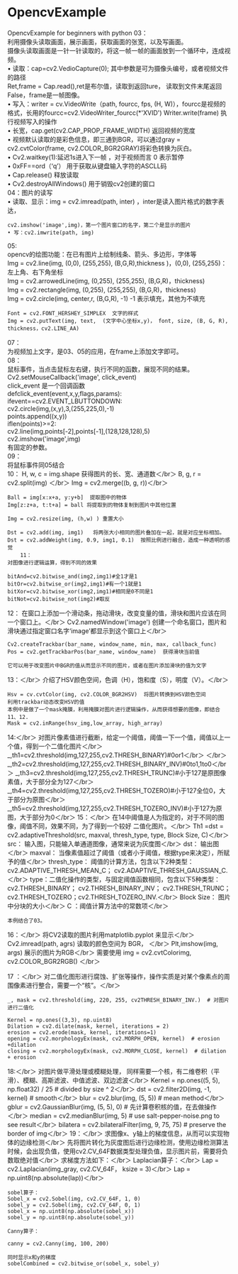 # OpencvExample
OpencvExample for beginners with python
03：  
	利用摄像头读取画面，展示画面，获取画面的张宽，以及写画面。  
	摄像头读取画面是一针一针读取的，将这一帧一帧的画面放到一个循环中，连成视频。  
	• 读取：cap=cv2.VedioCapture(0); 其中参数是可为摄像头编号，或者视频文件的路径    
		Ret,frame  =  Cap.read(),ret是布尔值，读取到返回ture， 读取到文件末尾返回False，frame是一帧图像。  
	• 写入：writer = cv.VideoWrite（path, fourcc, fps, (H, W)），fourcc是视频的格式，长用的fourcc=cv2.VideoWriter_fourcc(*'XVID')
	Writer.write(frame) 执行视频写入的操作  
	• 长宽，cap.get(cv2.CAP_PROP_FRAME_WIDTH) 返回视频的宽度  
	• 视频默认读取的是彩色信息，即三通到BGR，可以通过gray = cv2.cvtColor(frame, cv2.COLOR_BGR2GRAY)将彩色转换为灰白。  
	• Cv2.waitkey(1):延迟1s进入下一帧 ，对于视频而言 0 表示暂停  
	• 0xFF==ord（‘q’） 用于获取从键盘输入字符的ASCLL码  
	• Cap.release() 释放读取  
	• Cv2.destroyAllWindows() 用于销毁cv2创建的窗口  
04：图片的读写  
	• 读取、显示：img = cv2.imread(path, inter) ，inter是读入图片格式的数字表达，  
		
	
	cv2.imshow('image',img)，第一个图片窗口的名字，第二个是显示的图片
	• 写：cv2.imwrite(path, img)
05:   
	opencv的绘图功能：在已有图片上绘制线条、箭头、多边形，字体等    
	Img = cv2.line(img, (0,0), (255,255), (B,G,R),thickness )，(0,0), (255,255)：左上角、右下角坐标  
	Img = cv2.arrowedLine(img, (0,255), (255,255),  (B,G,R)，thickness)  
	Img = cv2.rectangle(img, (0,255), (255,255),  (B,G,R)，thickness)  
	Img = cv2.circle(img, center,r,  (B,G,R), -1) -1 表示填充，其他为不填充  
	
	Font = cv2.FONT_HERSHEY_SIMPLEX  文字的样式
	Img = cv2.putText(img, text,  (文字中心坐标x,y)， font, size, (B, G, R), thickness，cv2.LINE_AA)
07：  
	为视频加上文字，是03、05的应用，在frame上添加文字即可。  
08：  
	鼠标事件，当点击鼠标左右键，执行不同的函数，展现不同的结果。  
	Cv2.setMouseCallback('image', click_event)  
	 click_event 是一个回调函数  
	defclick_event(event,x,y,flags,params):  
		ifevent==cv2.EVENT_LBUTTONDOWN:  
		cv2.circle(img,(x,y),3,(255,225,0),-1)  
		points.append((x,y))  
		iflen(points)>=2:  
		cv2.line(img,points[-2],points[-1],(128,128,128),5)  
		cv2.imshow('image',img)  
	有固定的参数。  
09：  
	将鼠标事件同05结合  
		10： 
	H, w, c = img.shape  获得图片的长、宽、通道数＜/br＞ 
	B, g, r = cv2.split(img) ＜/br＞ 
	Img = cv2.merge((b, g, r))＜/br＞ 
	
	Ball = img[x:x+a, y:y+b]  提取图中的物体
	Img[z:z+a, t:t+a] = ball 将提取到的物体复制到图片中其他位置
	
	Img = cv2.resize(img, (h,w) ) 重置大小
	
	Dst = cv2.add(img, img1)   将两张大小相同的图片叠加在一起，就是对应坐标相加。
	Dst = cv2.addWeight(img, 0.9, img1, 0.1)  按照比例进行融合，造成一种透明的感觉
		11： 
	对图像进行逻辑运算，得到不同的效果
	
	bitAnd=cv2.bitwise_and(img2,img1)#全1才是1
	bitOr=cv2.bitwise_or(img2,img1)#有一个1就是1
	bitXor=cv2.bitwise_xor(img2,img1)#相同是0不同是1
	bitNot=cv2.bitwise_not(img2)#取反
12： 
	在窗口上添加一个滑动条，拖动滑块，改变变量的值，滑块和图片应该在同一个窗口上。＜/br＞ 
	Cv2.namedWindow('image')  创建一个命名窗口，图片和滑块通过指定窗口名字‘image’都显示到这个窗口上＜/br＞ 
	
	Cv2.createTrackbar(bar_name, window_name, min, max, callback_func)
	Pos = cv2.getTrackbarPos(bar_name, window_name)  获得滑块当前值
	
	它可以用于改变图片中BGR的值从而显示不同的图片，或者在图片添加滑块的值为文字
13：＜/br＞ 
	介绍了HSV颜色空间，色调（H），饱和度（S），明度（V）。＜/br＞ 
	
	Hsv = cv.cvtColor(img, cv2.COLOR_BGR2HSV)  将图片转换到HSV颜色空间
	利用trackbar动态改变HSV的值
	本例中是做了一个mask掩膜，利用掩膜对图片进行逻辑操作，从而获得想要的图像，即结合11、12.
	Mask = cv2.inRange(hsv_img,low_array, high_array)
14:＜/br＞ 
	对图片像素值进行截断，给定一个阈值，阈值一下一个值，阈值以上一个值，得到一个二值化图片＜/br＞ 
	_,th1=cv2.threshold(img,127,255,cv2.THRESH_BINARY)#0or1＜/br＞ ＜/br＞ 
	_,th2=cv2.threshold(img,127,255,cv2.THRESH_BINARY_INV)#0to1,1to0＜/br＞ 
	_,th3=cv2.threshold(img,127,255,cv2.THRESH_TRUNC)#小于127是原图像素值，大于部分全为127＜/br＞ 
	_,th4=cv2.threshold(img,127,255,cv2.THRESH_TOZERO)#小于127全位0，大于部分为原图＜/br＞ 
	_,th5=cv2.threshold(img,127,255,cv2.THRESH_TOZERO_INV)#小于127为原图，大于部分为0＜/br＞ 
15：＜/br＞ 
	在14中阈值是人为指定的，对于不同的图像，阈值不同，效果不同，为了得到一个较好 二值化图片。＜/br＞ 
	Th1 =dst = cv2.adaptiveThreshold(src, maxval, thresh_type, type, Block Size, C)＜/br＞ 
	src： 输入图，只能输入单通道图像，通常来说为灰度图＜/br＞ 
	dst： 输出图＜/br＞ 
	maxval： 当像素值超过了阈值（或者小于阈值，根据type来决定），所赋予的值＜/br＞ 
	thresh_type： 阈值的计算方法，包含以下2种类型：cv2.ADAPTIVE_THRESH_MEAN_C； cv2.ADAPTIVE_THRESH_GAUSSIAN_C.＜/br＞ 
	type：二值化操作的类型，与固定阈值函数相同，包含以下5种类型： cv2.THRESH_BINARY； cv2.THRESH_BINARY_INV； cv2.THRESH_TRUNC； cv2.THRESH_TOZERO；cv2.THRESH_TOZERO_INV.＜/br＞ 
	Block Size： 图片中分块的大小＜/br＞ 
	C ：阈值计算方法中的常数项＜/br＞ 
	
	本例结合了03。
16：＜/br＞ 
	将CV2读取的图片利用matplotlib.pyplot 来显示＜/br＞ 
	Cv2.imread(path, agrs) 读取的颜色空间为 BGR， ＜/br＞ 
	Plt,imshow(img, args) 展示的图片为RGB＜/br＞ 
	需要使用 img = cv2.cvtColorimg, cv2.COLOR_BGR2RGB()  ＜/br＞ 

17 ：＜/br＞ 
	对二值化图形进行腐蚀、扩张等操作，操作实质是对某个像素点的周围像素进行整合，需要一个“核”。＜/br＞ 
	
	_, mask = cv2.threshold(img, 220, 255, cv2THRESH_BINARY_INV.)  # 对图片进行二值化
	
	Kernel = np.ones((3,3), np.uint8)
	Dilation = cv2.dilate(mask, kernel, iterations = 2)
	erosion = cv2.erode(mask, kernel, iterations=1)
	opening = cv2.morphologyEx(mask, cv2.MORPH_OPEN, kernel)  # erosion +dilation
	closing = cv2.morphologyEx(mask, cv2.MORPH_CLOSE, kernel)  # dilation + erosion
18:＜/br＞ 
	对图片做平滑处理或模糊处理， 同样需要一个核，有二维卷积（平滑）、模糊、高斯滤波、中值滤波、双边滤波＜/br＞ 
	Kernel =  np.ones((5, 5), np.float32) / 25  # divided by size ^ 2＜/br＞ 
	dst = cv2.filter2D(img, -1, kernel)  # smooth＜/br＞ 
	blur = cv2.blur(img, (5, 5))  # mean method＜/br＞ 
	gblur = cv2.GaussianBlur(img, (5, 5), 0)  # 先计算卷积核的值，在去做操作＜/br＞ 
	median = cv2.medianBlur(img, 5)  # use salt-pepper-noise.png to see result＜/br＞ 
	bilatera = cv2.bilateralFilter(img, 9, 75, 75)  # preserve the border of img＜/br＞ 
19：＜/br＞ 
	求图像x、y轴上的梯度信息，从而可以实现物体的边缘检测＜/br＞ 
	先将图片转化为灰度图后进行边缘检测，使用边缘检测算法时候，会出现负值，使用cv2.CV_64F数据类型处理负值，显示图片前，需要将负数取绝对值＜/br＞ 
	求梯度方法如下：＜/br＞ 
	Laplacian算子：＜/br＞ 
	Lap = cv2.Laplacian(img_gray, cv2.CV_64F， ksize = 3)＜/br＞ 
	Lap = np.uint8(np.absolute(lap))＜/br＞ 
	
	sobel算子：
	Sobel_x = cv2.Sobel(img, cv2.CV_64F, 1, 0)
	sobel_y = cv2.Sobel(img, cv2.CV_64F, 0, 1)
	sobel_x = np.uint8(np.absolute(sobel_x))
	sobel_y = np.uint8(np.absolute(sobel_y))
	
	Canny算子：
	
	canny = cv2.Canny(img, 100, 200)
	
	同时显示x和y的梯度
	sobelCombined = cv2.bitwise_or(sobel_x, sobel_y)
	
	
	
	
	
	
